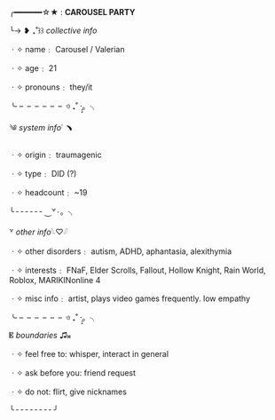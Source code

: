 ╭━━━━━━☆★ : **CAROUSEL PARTYㅤ**

╰→ ❥ ₊˚꒱꒱ *collective info*

ㆍ✧ name﹕ Carousel / Valerian

ㆍ✧ age﹕ 21

ㆍ✧ pronouns﹕ they/it


╰ ╴╴╴╴╴╴ও ₊˚ ·̩͙。╮

༄ *system info*˙ ﹅

ㆍ✧ origin﹕ traumagenic

ㆍ✧ type﹕ DID (?)

ㆍ✧ headcount﹕ ~19

╰ ╴╴╴╴╴╴⏝꒷۰。╮

꒷ *other info*𓆩♡𓆪

ㆍ✧ other disorders﹕ autism, ADHD, aphantasia, alexithymia

ㆍ✧ interests﹕ FNaF, Elder Scrolls, Fallout, Hollow Knight, Rain World, Roblox, MARIKINonline 4

ㆍ✧ misc info﹕ artist, plays video games frequently. low empathy

╰ ╴╴╴╴╴╴ও ₊˚ ·̩͙。╮

𝄡 *boundaries* ♫𝄪

ㆍ✧ feel free to: whisper, interact in general

ㆍ✧ ask before you: friend request

ㆍ✧ do not: flirt, give nicknames

╰ ╴╴╴╴╴╴╴╴╯
<!---
carouselchimera/carouselchimera is a ✨ special ✨ repository because its `README.md` (this file) appears on your GitHub profile.
You can click the Preview link to take a look at your changes.
--->
